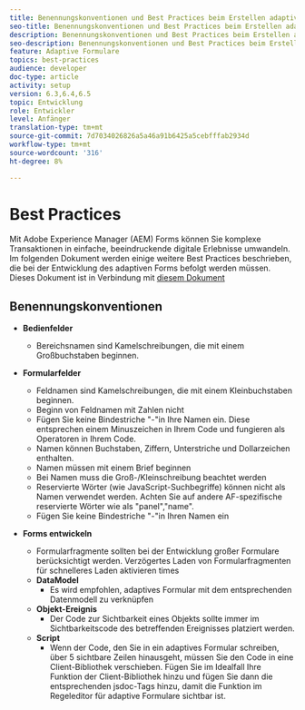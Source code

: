 ```yaml
---
title: Benennungskonventionen und Best Practices beim Erstellen adaptiver Formulare
seo-title: Benennungskonventionen und Best Practices beim Erstellen adaptiver Formulare
description: Benennungskonventionen und Best Practices beim Erstellen adaptiver Formulare
seo-description: Benennungskonventionen und Best Practices beim Erstellen adaptiver Formulare
feature: Adaptive Formulare
topics: best-practices
audience: developer
doc-type: article
activity: setup
version: 6.3,6.4,6.5
topic: Entwicklung
role: Entwickler
level: Anfänger
translation-type: tm+mt
source-git-commit: 7d7034026826a5a46a91b6425a5cebfffab2934d
workflow-type: tm+mt
source-wordcount: '316'
ht-degree: 8%

---
```


# Best Practices

Mit Adobe Experience Manager (AEM) Forms können Sie komplexe Transaktionen in einfache, beeindruckende digitale Erlebnisse umwandeln. Im folgenden Dokument werden einige weitere Best Practices beschrieben, die bei der Entwicklung des adaptiven Forms befolgt werden müssen. Dieses Dokument ist in Verbindung mit [diesem Dokument](https://helpx.adobe.com/experience-manager/6-3/forms/using/adaptive-forms-best-practices.html#Overview)

## Benennungskonventionen

* **Bedienfelder**
   * Bereichsnamen sind Kamelschreibungen, die mit einem Großbuchstaben beginnen.

* **Formularfelder**
   * Feldnamen sind Kamelschreibungen, die mit einem Kleinbuchstaben beginnen.
   * Beginn von Feldnamen mit Zahlen nicht
   * Fügen Sie keine Bindestriche &quot;-&quot;in Ihre Namen ein. Diese entsprechen einem Minuszeichen in Ihrem Code und fungieren als Operatoren in Ihrem Code.
   * Namen können Buchstaben, Ziffern, Unterstriche und Dollarzeichen enthalten.
   * Namen müssen mit einem Brief beginnen
   * Bei Namen muss die Groß-/Kleinschreibung beachtet werden
   * Reservierte Wörter (wie JavaScript-Suchbegriffe) können nicht als Namen verwendet werden. Achten Sie auf andere AF-spezifische reservierte Wörter wie   als &quot;panel&quot;,&quot;name&quot;.
   * Fügen Sie keine Bindestriche &quot;-&quot;in Ihren Namen ein
* **Forms entwickeln**
   * Formularfragmente sollten bei der Entwicklung großer Formulare berücksichtigt werden. Verzögertes Laden von Formularfragmenten für schnelleres Laden aktivieren   times
   * **DataModel**
      * Es wird empfohlen, adaptives Formular mit dem entsprechenden Datenmodell zu verknüpfen
   * **Objekt-Ereignis**
      * Der Code zur Sichtbarkeit eines Objekts sollte immer im Sichtbarkeitscode des betreffenden Ereignisses platziert werden.
   * **Script**
      * Wenn der Code, den Sie in ein adaptives Formular schreiben, über 5 sichtbare Zeilen hinausgeht, müssen Sie den Code in eine Client-Bibliothek verschieben. Fügen Sie im Idealfall Ihre Funktion der Client-Bibliothek hinzu und fügen Sie dann die entsprechenden jsdoc-Tags hinzu, damit die Funktion im Regeleditor für adaptive Formulare sichtbar ist.


